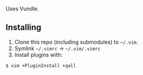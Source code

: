Uses Vundle.

## Installing

1. Clone this repo (including submodules) to `~/.vim`. 
2. Symlink `~/.vimrc` -> `~/.vim/.vimrc`
3. Install plugins with:

```sh
$ vim +PluginInstall +qall
```
